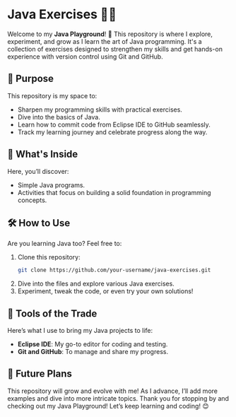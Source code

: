 # Java Exercises 👩‍💻

Welcome to my **Java Playground**! 🎉 This repository is where I explore, experiment, and grow as I learn the art of Java programming. It's a collection of exercises designed to strengthen my skills and get hands-on experience with version control using Git and GitHub.

## 🌟 Purpose

This repository is my space to:
- Sharpen my programming skills with practical exercises.
- Dive into the basics of Java.
- Learn how to commit code from Eclipse IDE to GitHub seamlessly.
- Track my learning journey and celebrate progress along the way.

## 📂 What's Inside

Here, you’ll discover:
- Simple Java programs.
- Activities that focus on building a solid foundation in programming concepts.

## 🛠️ How to Use

Are you learning Java too? Feel free to:
1. Clone this repository:
   ```bash
   git clone https://github.com/your-username/java-exercises.git
   ```
2. Dive into the files and explore various Java exercises.
3. Experiment, tweak the code, or even try your own solutions!

## 🚀 Tools of the Trade

Here’s what I use to bring my Java projects to life:
- **Eclipse IDE**: My go-to editor for coding and testing.
- **Git and GitHub**: To manage and share my progress.

## 🌱 Future Plans

This repository will grow and evolve with me! As I advance, I’ll add more examples and dive into more intricate topics.
Thank you for stopping by and checking out my Java Playground! Let’s keep learning and coding! 😊
